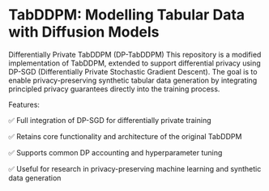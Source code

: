 # TabDDPM: Modelling Tabular Data with Diffusion Models
Differentially Private TabDDPM (DP-TabDDPM)
This repository is a modified implementation of TabDDPM, extended to support differential privacy using DP-SGD (Differentially Private Stochastic Gradient Descent). The goal is to enable privacy-preserving synthetic tabular data generation by integrating principled privacy guarantees directly into the training process.

Features:

✅ Full integration of DP-SGD for differentially private training

✅ Retains core functionality and architecture of the original TabDDPM

✅ Supports common DP accounting and hyperparameter tuning

✅ Useful for research in privacy-preserving machine learning and synthetic data generation


[//]: # ()
[//]: # (This is the official code for our paper "TabDDPM: Modelling Tabular Data with Diffusion Models" &#40;[paper]&#40;https://arxiv.org/abs/2209.15421&#41;&#41;)

[//]: # ()
[//]: # (<!-- ## Results)

[//]: # (You can view all the results and build your own tables with this [notebook]&#40;notebooks/Reports.ipynb&#41;. -->)

[//]: # ()
[//]: # (## Setup the environment)

[//]: # (1. Install [conda]&#40;https://docs.conda.io/en/latest/miniconda.html&#41; &#40;just to manage the env&#41;.)

[//]: # (2. Run the following commands)

[//]: # (    ```bash)

[//]: # (    export REPO_DIR=/path/to/the/code)

[//]: # (    cd $REPO_DIR)

[//]: # ()
[//]: # (    conda create -n tddpm python=3.9.7)

[//]: # (    conda activate tddpm)

[//]: # ()
[//]: # (    pip install torch==1.10.1+cu111 -f https://download.pytorch.org/whl/torch_stable.html)

[//]: # (    pip install -r requirements.txt)

[//]: # ()
[//]: # (    # if the following commands do not succeed, update conda)

[//]: # (    conda env config vars set PYTHONPATH=${PYTHONPATH}:${REPO_DIR})

[//]: # (    conda env config vars set PROJECT_DIR=${REPO_DIR})

[//]: # ()
[//]: # (    conda deactivate)

[//]: # (    conda activate tddpm)

[//]: # (    ```)

[//]: # ()
[//]: # (## Running the experiments)

[//]: # ()
[//]: # (Here we describe the neccesary info for reproducing the experimental results.  )

[//]: # (Use `agg_results.ipynb` to print results for all dataset and all methods.)

[//]: # ()
[//]: # (### Datasets)

[//]: # ()
[//]: # (We upload the datasets used in the paper with our train/val/test splits &#40;link below&#41;. We do not impose additional restrictions to the original dataset licenses, the sources of the data are listed in the paper appendix. )

[//]: # ()
[//]: # (You could load the datasets with the following commands:)

[//]: # ()
[//]: # (``` bash)

[//]: # (conda activate tddpm)

[//]: # (cd $PROJECT_DIR)

[//]: # (wget "https://www.dropbox.com/s/rpckvcs3vx7j605/data.tar?dl=0" -O data.tar)

[//]: # (tar -xvf data.tar)

[//]: # (```)

[//]: # ()
[//]: # (### File structure)

[//]: # (`tab-ddpm/` -- implementation of the proposed method  )

[//]: # (`tuned_models/` -- tuned hyperparameters of evaluation model &#40;CatBoost or MLP&#41;)

[//]: # ()
[//]: # (All main scripts are in `scripts/` folder:)

[//]: # ()
[//]: # (- `scripts/pipeline.py` are used to train, sample and eval TabDDPM using a given config  )

[//]: # (- `scripts/tune_ddpm.py` -- tune hyperparameters of TabDDPM)

[//]: # (- `scripts/eval_[catboost|mlp|simple].py` -- evaluate synthetic data using a tuned evaluation model or simple models)

[//]: # (- `scripts/eval_seeds.py` -- eval using multiple sampling and multuple eval seeds)

[//]: # (- `scripts/eval_seeds_simple.py` --  eval using multiple sampling and multuple eval seeds &#40;for simple models&#41;)

[//]: # (- `scripts/tune_evaluation_model.py` -- tune hyperparameters of eval model &#40;CatBoost or MLP&#41;)

[//]: # (- `scripts/resample_privacy.py` -- privacy calculation  )

[//]: # ()
[//]: # (Experiments folder &#40;`exp/`&#41;:)

[//]: # (- All results and synthetic data are stored in `exp/[ds_name]/[exp_name]/` folder)

[//]: # (- `exp/[ds_name]/config.toml` is a base config for tuning TabDDPM)

[//]: # (- `exp/[ds_name]/eval_[catboost|mlp].json` stores results of evaluation &#40;`scripts/eval_seeds.py`&#41;  )

[//]: # ()
[//]: # (To understand the structure of `config.toml` file, read `CONFIG_DESCRIPTION.md`.)

[//]: # ()
[//]: # (Baselines:)

[//]: # (- `smote/`)

[//]: # (- `CTGAN/` -- TVAE [official repo]&#40;https://github.com/sdv-dev/CTGAN&#41;)

[//]: # (- `CTAB-GAN/` --  [official repo]&#40;https://github.com/Team-TUD/CTAB-GAN&#41;)

[//]: # (- `CTAB-GAN-Plus/` -- [official repo]&#40;https://github.com/Team-TUD/CTAB-GAN-Plus&#41;)

[//]: # ()
[//]: # (### Examples)

[//]: # ()
[//]: # (<ins>Run TabDDPM tuning.</ins>   )

[//]: # ()
[//]: # (Template and example &#40;`--eval_seeds` is optional&#41;: )

[//]: # (```bash)

[//]: # (python scripts/tune_ddpm.py [ds_name] [train_size] synthetic [catboost|mlp] [exp_name] --eval_seeds)

[//]: # (python scripts/tune_ddpm.py churn2 6500 synthetic catboost ddpm_tune --eval_seeds)

[//]: # (```)

[//]: # ()
[//]: # (<ins>Run TabDDPM pipeline.</ins>   )

[//]: # ()
[//]: # (Template and example  &#40;`--train`, `--sample`, `--eval` are optional&#41;: )

[//]: # (```bash)

[//]: # (python scripts/pipeline.py --config [path_to_your_config] --train --sample --eval)

[//]: # (python scripts/pipeline.py --config exp/churn2/ddpm_cb_best/config.toml --train --sample)

[//]: # (```)

[//]: # (It takes approximately 7min to run the script above &#40;NVIDIA GeForce RTX 2080 Ti&#41;.  )

[//]: # ()
[//]: # (<ins>Run evaluation over seeds</ins>   )

[//]: # (Before running evaluation, you have to train the model with the given hyperparameters &#40;the example above&#41;.  )

[//]: # ()
[//]: # (Template and example: )

[//]: # (```bash)

[//]: # (python scripts/eval_seeds.py --config [path_to_your_config] [n_eval_seeds] [ddpm|smote|ctabgan|ctabgan-plus|tvae] synthetic [catboost|mlp] [n_sample_seeds])

[//]: # (python scripts/eval_seeds.py --config exp/churn2/ddpm_cb_best/config.toml 10 ddpm synthetic catboost 5)

[//]: # (```)